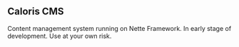 Caloris CMS
-------------

Content management system running on Nette Framework. In early stage of development. Use at your own risk.
